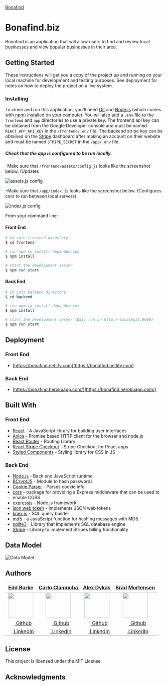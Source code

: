 [Bonafind](https://bonafind.netlify.com/static/media/logo.99726a63.png 'Bonafind')

# Bonafind.biz

Bonafind is an application that will allow users to find and review local businesses and view popular businesses in their area.

## Getting Started

These instructions will get you a copy of the project up and running on your local machine for development and testing purposes. See deployment for notes on how to deploy the project on a live system.

### Installing

To clone and run this application, you'll need [Git](https://git-scm.com) and [Node.js](https://nodejs.org/en/download/) (which comes with [npm](http://npmjs.com)) installed on your computer. You will also add a `.env` file to the `frontend` and `app` directories to use a private key. The frontend api key can be obtained from the Google Developer console and must be named `REACT_APP_API_KEY` in the `/frontend/.env` file. The backend stripe key can be obtained on the [Stripe](https://stripe.com/) dashboard after making an account on their website and must be named `STRIPE_SECRET` in the `/app/.env` file.

##### Check that the app is configured to be run locally.

-Make sure that `/frontend/assets/config.js` looks like the screenshot below.
(Updates

![assets.js config](https://user-images.githubusercontent.com/40773193/52238716-f3f41100-2889-11e9-9105-7955426d2d8a.png)

-Make sure that `/app/index.js` looks like the screenshot below.
(Configures cors to run between local servers)

![index.js config](https://user-images.githubusercontent.com/40773193/52238718-f3f41100-2889-11e9-91e5-957825011c9e.png)

From your command line:

#### Front End

```bash
# cd into frontend directory
$ cd frontend

# run npm to install dependencies
$ npm install

# start the development server
$ npm run start
```

#### Back End

```bash
# cd into backend directory
$ cd backend

# run npm to install dependencies
$ npm install

# start the development server (Will run on http://localhost:9000)
$ npm run start
```

## Deployment

### Front End

- [https://bonafind.netlify.com](https://bonafind.netlify.com)

### Back End

- [https://bonafind.herokuapp.com/](https://bonafind.herokuapp.com/)

## Built With

### Front End

- [React](https://reactjs.org/) - A JavaScript library for building user interfaces
- [Axios](https://www.npmjs.com/package/axios) - Promise based HTTP client for the browser and node.js
- [React Router](https://reacttraining.com/react-router/web/guides/quick-start) - Routing Library
- [React Stripe Checkout](https://www.npmjs.com/package/react-stripe-checkout) - Stripe Checkout for React apps
- [Styled Components](https://www.styled-components.com/) - Styling library for CSS in JS

### Back End

- [Node.js](https://nodejs.org/) - Back end JavaScript runtime
- [BCryptJS](https://www.npmjs.com/package/bcryptjs) - Module to hash passwords
- [Cookie Parser](https://www.npmjs.com/package/cookie-parser) - Parses cookie info
- [cors](https://www.npmjs.com/package/cors) - package for providing a Express middleware that can be used to enable CORS
- [expressjs](https://expressjs.com/) - Node.js framework
- [json web token](https://www.npmjs.com/package/jsonwebtoken) - Implements JSON web tokens
- [knex.js](https://knexjs.org/) - SQL query builder
- [md5](https://www.npmjs.com/package/md5) - a JavaScript function for hashing messages with MD5.
- [sqlite3](https://www.sqlite.org/index.html) - Library that implements SQL database engine
- [Stripe](https://stripe.com/docs) - Library to implement Stripes billing functionality

## Data Model

![Data Model](https://user-images.githubusercontent.com/40773193/51134170-097a9b80-17f4-11e9-8329-8d6e230b18fe.png)

## Authors

|                                     [**Edd Burke**](https://github.com/bummings)                                      |                                   [**Carlo Clamucha**](https://github.com/CarloC24)                                   |                                      [**Alex Dykas**](https://github.com/udykas)                                      |                                [**Brad Mortensen**](https://github.com/brad-mortensen)                                |
| :-------------------------------------------------------------------------------------------------------------------: | :-------------------------------------------------------------------------------------------------------------------: | :-------------------------------------------------------------------------------------------------------------------: | :-------------------------------------------------------------------------------------------------------------------: |
|     [<img src="https://avatars2.githubusercontent.com/u/34618112?s=80" width="80">](https://github.com/bummings)      |     [<img src="https://avatars3.githubusercontent.com/u/41533016?s=80" width="80">](https://github.com/CarloC24)      |      [<img src="https://avatars2.githubusercontent.com/u/34108291?s=80" width="80">](https://github.com/udykas)       |  [<img src="https://avatars1.githubusercontent.com/u/40773193?s=80" width="80">](https://github.com/brad-mortensen)   |
|              [<img src="https://github.com/favicon.ico" width="15"> Github](https://github.com/bummings)              |              [<img src="https://github.com/favicon.ico" width="15"> Github](https://github.com/CarloC24)              |               [<img src="https://github.com/favicon.ico" width="15"> Github](https://github.com/udykas)               |           [<img src="https://github.com/favicon.ico" width="15"> Github](https://github.com/brad-mortensen)           |
| [ <img src="https://static.licdn.com/sc/h/al2o9zrvru7aqj8e1x2rzsrca" width="15"> LinkedIn](https://www.linkedin.com/) | [ <img src="https://static.licdn.com/sc/h/al2o9zrvru7aqj8e1x2rzsrca" width="15"> LinkedIn](https://www.linkedin.com/) | [ <img src="https://static.licdn.com/sc/h/al2o9zrvru7aqj8e1x2rzsrca" width="15"> LinkedIn](https://www.linkedin.com/) | [ <img src="https://static.licdn.com/sc/h/al2o9zrvru7aqj8e1x2rzsrca" width="15"> LinkedIn](https://www.linkedin.com/) |

## License

This project is licensed under the MIT License

## Acknowledgments
